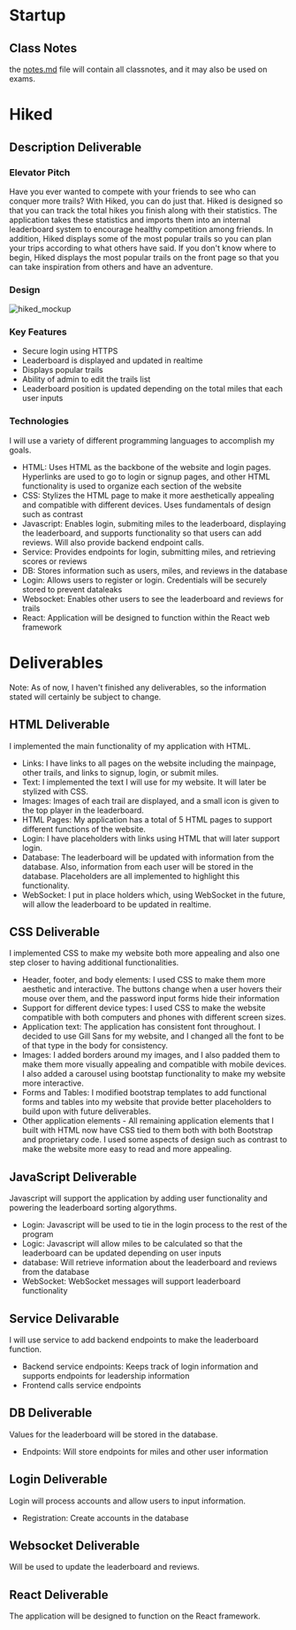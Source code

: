# Startup
## Class Notes
the [notes.md](https://github.com/kristian-green-byu/startup/blob/main/notes.md) file will contain all classnotes, and it may also be used on exams.
# Hiked
## Description Deliverable
### Elevator Pitch
Have you ever wanted to compete with your friends to see who can conquer more trails? With Hiked, you can do just that. Hiked is designed so that you can track the total hikes you finish along with their statistics. The application takes these statistics and imports them into an internal leaderboard system to encourage healthy competition among friends. In addition, Hiked displays some of the most popular trails so you can plan your trips according to what others have said. If you don't know where to begin, Hiked displays the most popular trails on the front page so that you can take inspiration from others and have an adventure.

### Design
![hiked_mockup](https://github.com/kristian-green-byu/startup/assets/144286975/3aaaec5f-1faa-4d99-a70d-565b261fc932)

### Key Features
- Secure login using HTTPS
- Leaderboard is displayed and updated in realtime
- Displays popular trails
- Ability of admin to edit the trails list
- Leaderboard position is updated depending on the total miles that each user inputs

### Technologies
I will use a variety of different programming languages to accomplish my goals.
- HTML: Uses HTML as the backbone of the website and login pages. Hyperlinks are used to go to login or signup pages, and other HTML functionality is used to organize each section of the website
- CSS: Stylizes the HTML page to make it more aesthetically appealing and compatible with different devices. Uses fundamentals of design such as contrast
- Javascript: Enables login, submiting miles to the leaderboard, displaying the leaderboard, and supports functionality so that users can add reviews. Will also provide backend endpoint calls.
- Service: Provides endpoints for login, submitting miles, and retrieving scores or reviews
- DB: Stores information such as users, miles, and reviews in the database
- Login: Allows users to register or login. Credentials will be securely stored to prevent dataleaks
- Websocket: Enables other users to see the leaderboard and reviews for trails
- React: Application will be designed to function within the React web framework

# Deliverables
Note: As of now, I haven't finished any deliverables, so the information stated will certainly be subject to change.

## HTML Deliverable
I implemented the main functionality of my application with HTML.
- Links: I have links to all pages on the website including the mainpage, other trails, and links to signup, login, or submit miles.
- Text: I implemented the text I will use for my website. It will later be stylized with CSS.
- Images: Images of each trail are displayed, and a small icon is given to the top player in the leaderboard.
- HTML Pages: My application has a total of 5 HTML pages to support different functions of the website.
- Login: I have placeholders with links using HTML that will later support login.
- Database: The leaderboard will be updated with information from the database. Also, information from each user will be stored in the database. Placeholders are all implemented to highlight this functionality.
- WebSocket: I put in place holders which, using WebSocket in the future, will allow the leaderboard to be updated in realtime.

## CSS Deliverable
I implemented CSS to make my website both more appealing and also one step closer to having additional functionalities. 
- Header, footer, and body elements: I used CSS to make them more aesthetic and interactive. The buttons change when a user hovers their mouse over them, and the password input forms hide their information
- Support for different device types: I used CSS to make the website compatible with both computers and phones with different screen sizes.
- Application text: The application has consistent font throughout. I decided to use Gill Sans for my website, and I changed all the font to be of that type in the body for consistency.
- Images: I added borders around my images, and I also padded them to make them more visually appealing and compatible with mobile devices. I also added a carousel using bootstap functionality to make my website more interactive.
- Forms and Tables: I modified bootstrap templates to add functional forms and tables into my website that provide better placeholders to build upon with future deliverables.
- Other application elements - All remaining application elements that I built with HTML now have CSS tied to them both with both Bootstrap and proprietary code. I used some aspects of design such as contrast to make the website more easy to read and more appealing.
   
## JavaScript Deliverable
Javascript will support the application by adding user functionality and powering the leaderboard sorting algorythms.
- Login: Javascript will be used to tie in the login process to the rest of the program
- Logic: Javascript will allow miles to be calculated so that the leaderboard can be updated depending on user inputs
- database: Will retrieve information about the leaderboard and reviews from the database
- WebSocket: WebSocket messages will support leaderboard functionality


## Service Delivarable
I will use service to add backend endpoints to make the leaderboard function.
- Backend service endpoints: Keeps track of login information and supports endpoints for leadership information
- Frontend calls service endpoints

## DB Deliverable
Values for the leaderboard will be stored in the database.
- Endpoints: Will store endpoints for miles and other user information

## Login Deliverable
Login will process accounts and allow users to input information.
- Registration: Create accounts in the database

## Websocket Deliverable
Will be used to update the leaderboard and reviews.

## React Deliverable
The application will be designed to function on the React framework.
